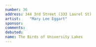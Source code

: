 ```yaml
---
number: 36
address: 344 3rd Street (333 Laurel St)
artist:    "Mary Lee Eggart"
sponsor:
comments: 
debuted:
name: The Birds of University Lakes
---
```

